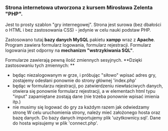 ### **Strona internetowa utworzona z kursem Mirosława Zelenta "PHP".** 
Jest to prosty szablon "gry internegowej". Strona jest surowa (bez dbałości o HTML i bez zastosowania CSS) - jedynie w celu nauki podstaw PHP.

Zastosowano tutaj **bazy danych MySQL** pakietu **xampp** wraz z **Apache**. 
Program zawiera formularz logowania, formularz rejestracji. 
Formularz logowania jest odporny na **mechanizm "wstrzykiwania SQL"**.

Formularze zawierają pewną ilość zmiennych sesyjnych. **Dzięki zastosowaniu tych zmiennych: **
- będąc niezalogowanym w grze, i próbując "siłowo" wpisać adres gry, zostajemy odesłani ponownie do strony głównej 'index.php'
- będąc w formularzu rejestracji, po zatwierdzeniu niewłaściwych danych, otwiera się ponownie formularz rejestracji, a w elementach html typu "input" zapamiętane zostają dane (nie trzeba ponownie wpisać imienia itp.)
- nie musimy się logować do gry za każdym razem jak odwiedzamy stronę
W celu uruchomienia strony, należy mieć założonego hosta oraz bazę danych.
Do bazy danych importujemy plik 'uzytkownicy.sql'.
Dane do hosta wpisujemy w plik 'connect.php'.
